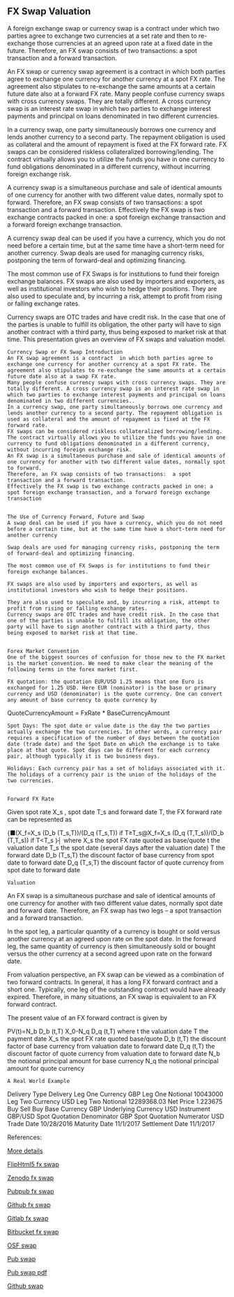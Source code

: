 ## FX Swap Valuation
   
A foreign exchange swap or currency swap is a contract under which two parties agree to exchange two currencies at a set rate and then to re-exchange those currencies at an agreed upon rate at a fixed date in the future.  Therefore, an FX swap consists of two transactions:  a spot transaction and a forward transaction. 

An FX swap or currency swap agreement is a contract  in which both parties agree to exchange one currency for another currency at a spot FX rate. The agreement also stipulates to re-exchange the same amounts at a certain future date also at a forward FX rate. Many people confuse currency swaps with cross currency swaps. They are totally different. A cross currency swap is an interest rate swap in which two parties to exchange interest payments and principal on loans denominated in two different currencies. 

In a currency swap, one party simultaneously borrows one currency and lends another currency to a second party. The repayment obligation is used as collateral and the amount of repayment is fixed at the FX forward rate. FX swaps can be considered riskless collateralized borrowing/lending. The contract virtually allows you to utilize the funds you have in one currency to fund obligations denominated in a different currency, without incurring foreign exchange risk.

A currency swap is a simultaneous purchase and sale of identical amounts of one currency for another with two different value dates, normally spot to forward. Therefore, an FX swap consists of two transactions:  a spot transaction and a forward transaction. Effectively the FX swap is two exchange contracts packed in one: a spot foreign exchange transaction and a forward foreign exchange transaction.

A currency swap deal can be used if you have a currency, which you do not need before a certain time, but at the same time have a short-term need for another currency. Swap deals are used for managing currency risks, postponing the term of forward-deal and optimizing financing.

The most common use of FX Swaps is for institutions to fund their foreign exchange balances. FX swaps are also used by importers and exporters, as well as institutional investors who wish to hedge their positions. They are also used to speculate and, by incurring a risk, attempt to profit from rising or falling exchange rates.

Currency swaps are OTC trades and have credit risk. In the case that one of the parties is unable to fulfill its obligation, the other party will have to sign another contract with a third party, thus being exposed to market risk at that time. This presentation gives an overview of FX swaps and valuation model. 

	Currency Swap or FX Swap Introduction
	An FX swap agreement is a contract  in which both parties agree to exchange one currency for another currency at a spot FX rate. The agreement also stipulates to re-exchange the same amounts at a certain future date also at a swap FX rate.
	Many people confuse currency swaps with cross currency swaps. They are totally different. A cross currency swap is an interest rate swap in which two parties to exchange interest payments and principal on loans denominated in two different currencies..
	In a currency swap, one party simultaneously borrows one currency and lends another currency to a second party. The repayment obligation is used as collateral and the amount of repayment is fixed at the FX forward rate. 
	FX swaps can be considered riskless collateralized borrowing/lending. The contract virtually allows you to utilize the funds you have in one currency to fund obligations denominated in a different currency, without incurring foreign exchange risk. 
	An FX swap is a simultaneous purchase and sale of identical amounts of one currency for another with two different value dates, normally spot to forward. 
	Therefore, an FX swap consists of two transactions:  a spot transaction and a forward transaction.
	Effectively the FX swap is two exchange contracts packed in one: a spot foreign exchange transaction, and a forward foreign exchange transaction


	The Use of Currency Forward, Future and Swap
	A swap deal can be used if you have a currency, which you do not need before a certain time, but at the same time have a short-term need for another currency 

	Swap deals are used for managing currency risks, postponing the term of forward-deal and optimizing financing.

	The most common use of FX Swaps is for institutions to fund their foreign exchange balances. 

	FX swaps are also used by importers and exporters, as well as institutional investors who wish to hedge their positions. 

	They are also used to speculate and, by incurring a risk, attempt to profit from rising or falling exchange rates.
	Currency swaps are OTC trades and have credit risk. In the case that one of the parties is unable to fulfill its obligation, the other party will have to sign another contract with a third party, thus being exposed to market risk at that time.


	Forex Market Convention
	One of the biggest sources of confusion for those new to the FX market is the market convention. We need to make clear the meaning of the following terms in the forex market first.

	FX quotation: the quotation EUR/USD 1.25 means that one Euro is exchanged for 1.25 USD. Here EUR (nominator) is the base or primary currency and USD (denominator) is the quote currency. One can convert any amount of base currency to quote currency by
QuoteCurrencyAmount = FxRate * BaseCurrencyAmount

	Spot Days: The spot date or value date is the day the two parties actually exchange the two currencies. In other words, a currency pair requires a specification of the number of days between the quotation date (trade date) and the Spot Date on which the exchange is to take place at that quote. Spot days can be different for each currency pair, although typically it is two business days.

	Holidays: Each currency pair has a set of holidays associated with it. The holidays of a currency pair is the union of the holidays of the two currencies.


	Forward FX Rate
Given spot rate X_s , spot date T_s and forward date T, the FX forward rate can be represented as


{■(X_f=X_s  (D_b (T_s,T))/(D_q (T_s,T))                 if  T≥T_s@X_f=X_s  (D_q (T,T_s))/(D_b (T,T_s))                 if  T<T_s )┤
where
	X_s  	the spot FX rate quoted as base/quote
	t 	the valuation date
	T_s 	the spot date (several days after the valuation date)
	T 	the forward date
	D_b (T_s,T) 	the discount factor of base currency from spot date to forward date
	D_q (T_s,T) 	the discount factor of quote currency from spot date to forward date


	

	Valuation

An FX swap is a simultaneous purchase and sale of identical amounts of one currency for another with two different value dates, normally spot date and forward date. Therefore, an FX swap has two legs – a spot transaction and a forward transaction.

In the spot leg, a particular quantity of a currency is bought or sold versus another currency at an agreed upon rate on the spot date. In the forward leg, the same quantity of currency is then simultaneously sold or bought versus the other currency at a second agreed upon rate on the forward date.

From valuation perspective, an FX swap can be viewed as a combination of two forward contracts. In general, it has a long FX forward contract and a short one. Typically, one leg of the outstanding contract would have already expired. Therefore, in many situations, an FX swap is equivalent to an FX forward contract.


The present value of an FX forward contract is given by

PV(t)=N_b D_b (t,T) X_0-N_q D_q (t,T)
where
	t 	the valuation date
	T 	the payment date
	X_s 	the spot FX rate quoted base/quote
	D_b (t,T) 	the discount factor of base currency from valuation date to forward date
	D_q (t,T) 	the discount factor of quote currency from valuation date to forward date
	N_b 	the notional principal amount for base currency
	N_q 	the notional principal amount for quote currency



	A Real World Example

Delivery Type	Delivery
Leg One Currency	GBP
Leg One Notional	10043000
Leg Two Currency	USD
Leg Two Notional	12289368.03
Net Price	1.223675
Buy Sell	Buy
Base Currency	GBP
Underlying Currency	USD
Instrument	GBP/USD
Spot Quotation Denominator	GBP
Spot Quotation Numerator	USD
Trade Date	10/28/2016
Maturity Date	11/1/2017
Settlement Date	11/1/2017


References:
  
[More details](./FxSwap-23.pdf)
   
[FlipHtml5 fx swap](https://fliphtml5.com/download/download-pdf-file.php?str=x0DZh9GTud3bENXamIzMwATN5ITPkl0av9mY)
   
[Zenodo fx swap](https://zenodo.org/record/3990518/files/FxSwap-23.pdf)
   
[Pubpub fx swap](https://fixedincome.pubpub.org/pub/k0brdlqc/download/pdf)
   
[Github fx swap](https://github.com/alanwhite1203/fxSwap/raw/main/FxSwap-23.pdf)
   
[Gitlab fx swap](https://gitlab.com/cmrm11/fxswap/-/raw/master/FxSwap-23.pdf)
   
[Bitbucket fx swap](https://bitbucket.org/cmrm11/fxswap/downloads/FxSwap-23.pdf)
   
[OSF swap](https://osf.io/vuyzn/download)

[Pub swap](https://fixedincome.pubpub.org/pub/k0brdlqc/release/1)

[Pub swap pdf](https://assets.pubpub.org/rx49oovd/51597688417835.pdf)

[Github swap](https://github.com/alanwhite1203/fxSwap/raw/main/FxSwap-23.pdf)


   
   